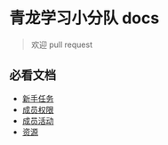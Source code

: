 # 青龙学习小分队 docs

> 欢迎 pull request

## 必看文档

- [新手任务](./md/qinglong/新手任务.md)
- [成员权限](./md/qinglong/权限.md)
- [成员活动](./md/qinglong/活动.md)
- [资源](./md/resource/resource.md)